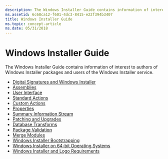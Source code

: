 ```yaml
---
description: The Windows Installer Guide contains information of interest to authors of Windows Installer packages and users of the Windows Installer service.
ms.assetid: 6c68ca12-f601-4dc3-8415-e22f394b3407
title: Windows Installer Guide
ms.topic: concept-article
ms.date: 05/31/2018
---
```


# Windows Installer Guide

The Windows Installer Guide contains information of interest to authors of Windows Installer packages and users of the Windows Installer service.

-   [Digital Signatures and Windows Installer](digital-signatures-and-windows-installer.md)
-   [Assemblies](assemblies.md)
-   [User Interface](user-interface.md)
-   [Standard Actions](standard-actions.md)
-   [Custom Actions](custom-actions.md)
-   [Properties](properties.md)
-   [Summary Information Stream](summary-information-stream.md)
-   [Patching and Upgrades](patching-and-upgrades.md)
-   [Database Transforms](database-transforms.md)
-   [Package Validation](package-validation.md)
-   [Merge Modules](merge-modules.md)
-   [Windows Installer Bootstrapping](windows-installer-bootstrapping.md)
-   [Windows Installer on 64-bit Operating Systems](windows-installer-on-64-bit-operating-systems.md)
-   [Windows Installer and Logo Requirements](windows-installer-and-logo-requirements.md)

 

 




